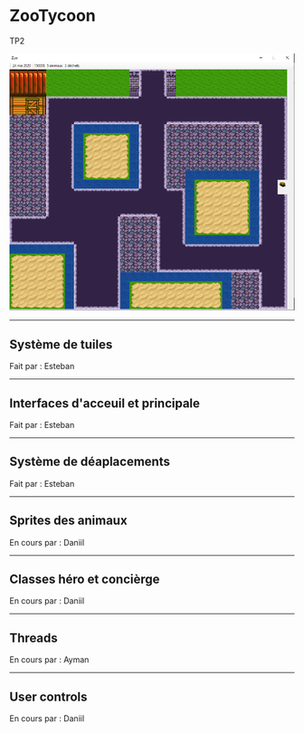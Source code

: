 # ZooTycoon
TP2


![Alt text](./images/Map.PNG?raw=true "MapMonde")


--------------------------
Système de tuiles
--------------------------
Fait par : Esteban



--------------------------
Interfaces d'acceuil et principale
--------------------------
Fait par : Esteban


--------------------------
Système de déaplacements
--------------------------
Fait par : Esteban



--------------------------
Sprites des animaux
--------------------------
En cours par : Daniil



--------------------------
Classes héro et concièrge
--------------------------
En cours par : Daniil



--------------------------
Threads
--------------------------
En cours par : Ayman



--------------------------
User controls
--------------------------
En cours par : Daniil 
